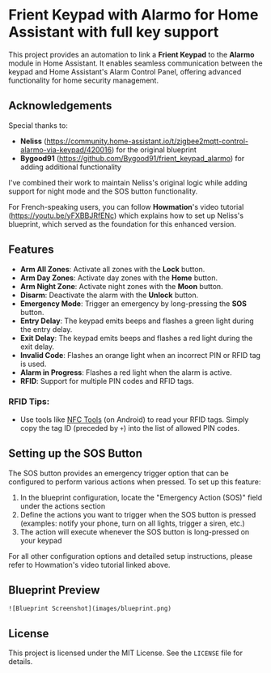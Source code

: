 # Frient Keypad with Alarmo for Home Assistant with full key support

This project provides an automation to link a **Frient Keypad** to the **Alarmo** module in Home Assistant. It enables seamless communication between the keypad and Home Assistant's Alarm Control Panel, offering advanced functionality for home security management.

## Acknowledgements

Special thanks to:
- **Neliss** (https://community.home-assistant.io/t/zigbee2mqtt-control-alarmo-via-keypad/420016) for the original blueprint
- **Bygood91** (https://github.com/Bygood91/frient_keypad_alarmo) for adding additional functionality

I've combined their work to maintain Neliss's original logic while adding support for night mode and the SOS button functionality.

For French-speaking users, you can follow **Howmation**'s video tutorial (https://youtu.be/yFXBBJRfENc) which explains how to set up Neliss's blueprint, which served as the foundation for this enhanced version.

## Features

- **Arm All Zones**: Activate all zones with the **Lock** button.  
- **Arm Day Zones**: Activate day zones with the **Home** button.  
- **Arm Night Zone**: Activate night zones with the **Moon** button.  
- **Disarm**: Deactivate the alarm with the **Unlock** button.  
- **Emergency Mode**: Trigger an emergency by long-pressing the **SOS** button.  
- **Entry Delay**: The keypad emits beeps and flashes a green light during the entry delay.  
- **Exit Delay**: The keypad emits beeps and flashes a red light during the exit delay.  
- **Invalid Code**: Flashes an orange light when an incorrect PIN or RFID tag is used.  
- **Alarm in Progress**: Flashes a red light when the alarm is active.  
- **RFID**: Support for multiple PIN codes and RFID tags.

### RFID Tips:
- Use tools like [NFC Tools](https://play.google.com/store/apps/details?id=com.wakdev.wdnfc&hl=en&gl=US) (on Android) to read your RFID tags. Simply copy the tag ID (preceded by `+`) into the list of allowed PIN codes.  

## Setting up the SOS Button

The SOS button provides an emergency trigger option that can be configured to perform various actions when pressed. To set up this feature:

1. In the blueprint configuration, locate the "Emergency Action (SOS)" field under the actions section
2. Define the actions you want to trigger when the SOS button is pressed (examples: notify your phone, turn on all lights, trigger a siren, etc.)
3. The action will execute whenever the SOS button is long-pressed on your keypad

For all other configuration options and detailed setup instructions, please refer to Howmation's video tutorial linked above.

## Blueprint Preview

`![Blueprint Screenshot](images/blueprint.png)`

## License
This project is licensed under the MIT License. See the `LICENSE` file for details.
